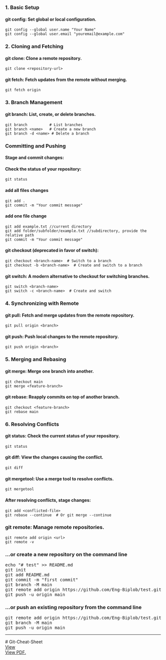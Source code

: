 ### 1. Basic Setup
#### git config: Set global or local configuration.
```
git config --global user.name "Your Name"
git config --global user.email "youremail@example.com"
```
### 2. Cloning and Fetching
#### git clone: Clone a remote repository.
```
git clone <repository-url>
```
#### git fetch: Fetch updates from the remote without merging.
```
git fetch origin
```
### 3. Branch Management
#### git branch: List, create, or delete branches.
```
git branch          # List branches
git branch <name>   # Create a new branch
git branch -d <name> # Delete a branch
```
### Committing and Pushing
#### Stage and commit changes:
#### Check the status of your repository:
```
git status
```
#### add all files changes
```
git add .
git commit -m "Your commit message"
```
#### add one file change
```
git add example.txt //current directory
git add folder/subfolder/example.txt //subdirectory, provide the relative path
git commit -m "Your commit message"
```
#### git checkout (deprecated in favor of switch):
```
git checkout <branch-name>  # Switch to a branch
git checkout -b <branch-name>  # Create and switch to a branch
```
#### git switch: A modern alternative to checkout for switching branches.
```
git switch <branch-name>
git switch -c <branch-name>  # Create and switch
```
### 4. Synchronizing with Remote
#### git pull: Fetch and merge updates from the remote repository.
```
git pull origin <branch>
```
#### git push: Push local changes to the remote repository.
```
git push origin <branch>
```
### 5. Merging and Rebasing
#### git merge: Merge one branch into another.
```
git checkout main
git merge <feature-branch>
```
#### git rebase: Reapply commits on top of another branch.
```
git checkout <feature-branch>
git rebase main
```
### 6. Resolving Conflicts
#### git status: Check the current status of your repository.
```
git status
```
#### git diff: View the changes causing the conflict.
```
git diff
```
#### git mergetool: Use a merge tool to resolve conflicts.
```
git mergetool
```
#### After resolving conflicts, stage changes:
```
git add <conflicted-file>
git rebase --continue  # Or git merge --continue
```
### git remote: Manage remote repositories.
```
git remote add origin <url>
git remote -v
```




<div>
    <h3>&hellip;or create a new repository on the command line</h3>
    <div>
        
<pre>echo &quot;# test&quot; &gt;&gt; README.md
git init
git add README.md
git commit -m &quot;first commit&quot;
git branch -M main
git remote add origin https://github.com/Eng-Biplob/test.git
git push -u origin main</pre>
</div>
<div>
    <h3>&hellip;or push an existing repository from the command line</h3>
<div>
        
<pre>git remote add origin https://github.com/Eng-Biplob/test.git
git branch -M main
git push -u origin main</pre>

</div>
<hr>
# Git-Cheat-Sheet
<br>
<a href="https://github.com/Eng-Biplob/Git-Cheat-Sheet/blob/main/git-cheat-sheet.docx?raw=true" target="_blank">View</a>
<br>
<a href="https://github.com/Eng-Biplob/Git-Cheat-Sheet/blob/main/git-cheat-sheet.pdf" target="_blank">View PDF.</a>



